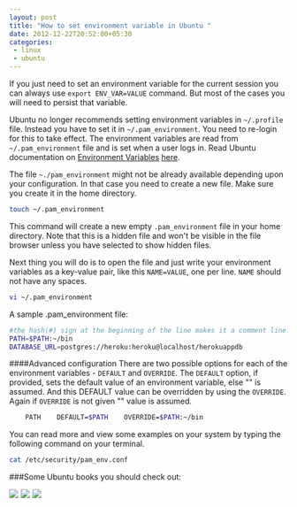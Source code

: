 ```yaml
---
layout: post
title: "How to set environment variable in Ubuntu "
date: 2012-12-22T20:52:00+05:30
categories:
 - linux
 - ubuntu
---
```

If you just need to set an environment variable for the current session you can always use <code>export ENV_VAR=VALUE</code> command. But most of the cases you will need to persist that variable.

Ubuntu no longer recommends setting environment variables in <code>~/.profile</code> file. Instead you have to set it in <code>~/.pam_environment</code>. You need to re-login for this to take effect.
The environment variables are read from <code>~/.pam_environment</code> file and is set when a user logs in. Read Ubuntu documentation on [Environment Variables][1] [here][1].

The file <code>~./pam_environment</code> might not be already available depending upon your configuration. In that case you need to create a new file. Make sure you create it in the home directory.

``` bash
touch ~/.pam_environment
```

This command will create a new empty <code>.pam_environment</code> file in your home directory. Note that this is a hidden file and won't be visible in the file browser unless you have selected to show hidden files.

Next thing you will do is to open the file and just write your environment variables as a key-value pair, like this <code>NAME=VALUE</code>, one per line. <code>NAME</code> should not have any spaces.

``` bash
vi ~/.pam_environment
```
A sample .pam_environment file:

``` bash
#the hash(#) sign at the beginning of the line makes it a comment line.
PATH=$PATH:~/bin
DATABASE_URL=postgres://heroku:heroku@localhost/herokuappdb
```

####Advanced configuration
There are two possible options for each of the environment variables - <code>DEFAULT</code> and <code>OVERRIDE</code>. The <code>DEFAULT</code> option, if provided, sets the default value of an environment variable, else "" is assumed. And this DEFAULT value can be overridden by using the <code>OVERRIDE</code>. Again if <code>OVERRIDE</code> is not given "" value is assumed.

``` bash
    PATH    DEFAULT=$PATH    OVERRIDE=$PATH:~/bin
```    

You can read more and view some examples on your system by typing the following command on your terminal.

``` bash
cat /etc/security/pam_env.conf
```

###Some Ubuntu books you should check out:
<div><a href="http://www.amazon.com/gp/product/0133017605/ref=as_li_ss_il?ie=UTF8&tag=thelaccur-20&linkCode=as2&camp=1789&creative=390957&creativeASIN=0133017605"><img border="0" src="http://ws.assoc-amazon.com/widgets/q?_encoding=UTF8&Format=_SL160_&ASIN=0133017605&MarketPlace=US&ID=AsinImage&WS=1&tag=thelaccur-20&ServiceVersion=20070822" ></a><img src="http://www.assoc-amazon.com/e/ir?t=thelaccur-20&l=as2&o=1&a=0133017605" width="1" height="1" border="0" alt="" style="border:none !important; margin:0px !important;" /> <a href="http://www.amazon.com/gp/product/B004Y1NMDI/ref=as_li_ss_il?ie=UTF8&tag=thelaccur-20&linkCode=as2&camp=1789&creative=390957&creativeASIN=B004Y1NMDI"><img border="0" src="http://ws.assoc-amazon.com/widgets/q?_encoding=UTF8&Format=_SL160_&ASIN=B004Y1NMDI&MarketPlace=US&ID=AsinImage&WS=1&tag=thelaccur-20&ServiceVersion=20070822" ></a><img src="http://www.assoc-amazon.com/e/ir?t=thelaccur-20&l=as2&o=1&a=B004Y1NMDI" width="1" height="1" border="0" alt="" style="border:none !important; margin:0px !important;" /> <a href="http://www.amazon.com/gp/product/0672336243/ref=as_li_ss_il?ie=UTF8&tag=thelaccur-20&linkCode=as2&camp=1789&creative=390957&creativeASIN=0672336243"><img border="0" src="http://ws.assoc-amazon.com/widgets/q?_encoding=UTF8&Format=_SL160_&ASIN=0672336243&MarketPlace=US&ID=AsinImage&WS=1&tag=thelaccur-20&ServiceVersion=20070822" ></a><img src="http://www.assoc-amazon.com/e/ir?t=thelaccur-20&l=as2&o=1&a=0672336243" width="1" height="1" border="0" alt="" style="border:none !important; margin:0px !important;" /> </div>


[1]:https://help.ubuntu.com/community/EnvironmentVariables "Environment variables in Ubuntu"